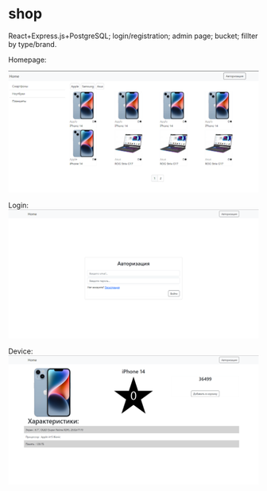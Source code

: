 # shop
React+Express.js+PostgreSQL; login/registration; admin page; bucket; fillter by type/brand.

Homepage:

![Homepage(guest)](https://github.com/mike-radler/shop/blob/master/screenshots/main.png)

Login:
![Login](https://github.com/mike-radler/shop/blob/master/screenshots/login.png)

Device:
![Device page](https://github.com/mike-radler/shop/blob/master/screenshots/device_page.png)
